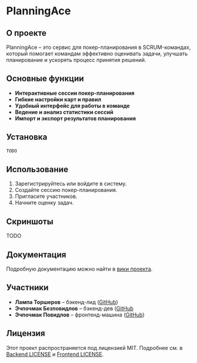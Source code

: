 # PlanningAce



## О проекте

PlanningAce – это сервис для покер-планирования в SCRUM-командах, который помогает командам эффективно оценивать задачи, улучшать планирование и ускорять процесс принятия решений.

## Основные функции

- **Интерактивные сессии покер-планирования**
- **Гибкие настройки карт и правил**
- **Удобный интерфейс для работы в команде**
- **Ведение и анализ статистики сессий**
- **Импорт и экспорт результатов планирования**

## Установка

```sh
TODO
```

## Использование

1. Зарегистрируйтесь или войдите в систему.
2. Создайте сессию покер-планирования.
3. Пригласите участников.
4. Начните оценку задач.

## Скриншоты

TODO

## Документация

Подробную документацию можно найти в [вики проекта](https://github.com/PlanningAce/.github/wiki).

## Участники

- **Лампа Торшеров** – бэкенд-лид ([GitHub](https://github.com/RomanQed))
- **Эчпочмак Безповидлов** – бэкенд-дев ([GitHub]((https://github.com/sachatarba))
- **Эчпочмак Повидлов** – фронтенд-машина ([GitHub](https://github.com/1qwaka))

## Лицензия

Этот проект распространяется под лицензией MIT. Подробнее см. в [Backend LICENSE](https://github.com/PlanningAce/backend/blob/main/LICENSE) и [Frontend LICENSE](https://github.com/PlanningAce/frontend/blob/main/LICENSE).

